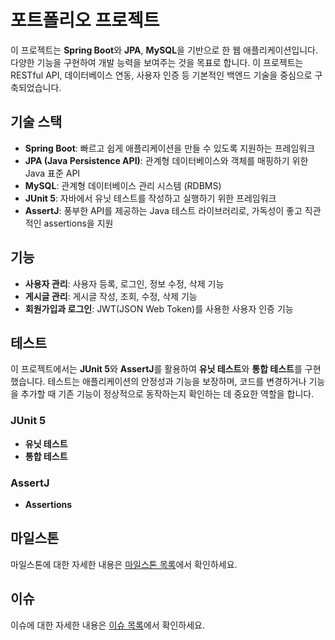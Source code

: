 # 포트폴리오 프로젝트

이 프로젝트는 **Spring Boot**와 **JPA**, **MySQL**을 기반으로 한 웹 애플리케이션입니다. 
다양한 기능을 구현하여 개발 능력을 보여주는 것을 목표로 합니다. 
이 프로젝트는 RESTful API, 데이터베이스 연동, 사용자 인증 등 기본적인 백엔드 기술을 중심으로 구축되었습니다.

## 기술 스택

- **Spring Boot**: 빠르고 쉽게 애플리케이션을 만들 수 있도록 지원하는 프레임워크
- **JPA (Java Persistence API)**: 관계형 데이터베이스와 객체를 매핑하기 위한 Java 표준 API
- **MySQL**: 관계형 데이터베이스 관리 시스템 (RDBMS)
- **JUnit 5**: 자바에서 유닛 테스트를 작성하고 실행하기 위한 프레임워크
- **AssertJ**: 풍부한 API를 제공하는 Java 테스트 라이브러리로, 가독성이 좋고 직관적인 assertions을 지원

## 기능

- **사용자 관리**: 사용자 등록, 로그인, 정보 수정, 삭제 기능
- **게시글 관리**: 게시글 작성, 조회, 수정, 삭제 기능
- **회원가입과 로그인**: JWT(JSON Web Token)를 사용한 사용자 인증 기능

## 테스트

이 프로젝트에서는 **JUnit 5**와 **AssertJ**를 활용하여 **유닛 테스트**와 **통합 테스트**를 구현했습니다. 테스트는 애플리케이션의 안정성과 기능을 보장하며, 코드를 변경하거나 기능을 추가할 때 기존 기능이 정상적으로 동작하는지 확인하는 데 중요한 역할을 합니다.

### JUnit 5

- **유닛 테스트**
- **통합 테스트**

### AssertJ

- **Assertions**

## 마일스톤

마일스톤에 대한 자세한 내용은 [마일스톤 목록](https://github.com/daehee719/portfoilo/milestones)에서 확인하세요.
## 이슈

이슈에 대한 자세한 내용은 [이슈 목록](https://github.com/daehee719/portfoilo/issues)에서 확인하세요.
